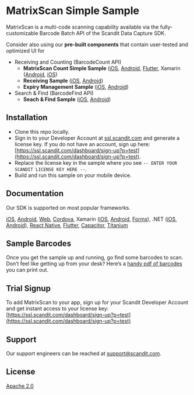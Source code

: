 # MatrixScan Simple Sample

MatrixScan is a multi-code scanning capability available via the fully-customizable Barcode Batch API of the Scandit Data Capture SDK.

Consider also using our **pre-built components** that contain user-tested and optimized UI for

- Receiving and Counting (BarcodeCount API)
  - **MatrixScan Count Simple Sample** ([iOS](https://github.com/Scandit/datacapture-ios-samples/tree/master/MatrixScanCountSimpleSample), [Android](https://github.com/Scandit/datacapture-android-samples/tree/master/MatrixScanCountSimpleSample), [Flutter](https://github.com/Scandit/datacapture-flutter-samples/tree/master/MatrixScanCountSimpleSample), Xamarin ([Android](https://github.com/Scandit/datacapture-xamarin-samples/tree/master/android/MatrixScanCountSimpleSample), [iOS](https://github.com/Scandit/datacapture-xamarin-samples/tree/master/ios/MatrixScanCountSimpleSample))
  - **Receiving Sample** ([iOS](https://github.com/Scandit/datacapture-ios-samples/tree/master/ReceivingSample), [Android](https://github.com/Scandit/datacapture-android-samples/tree/master/ReceivingSample))
  - **Expiry Management Sample** ([iOS](https://github.com/Scandit/datacapture-ios-samples/tree/master/ExpiryManagementSample), [Android](https://github.com/Scandit/datacapture-android-samples/tree/master/ExpiryManagementSample))
- Search & Find (BarcodeFind API)
  - **Seach  & Find Sample** ([iOS](https://github.com/Scandit/datacapture-ios-samples/tree/master/SearchAndFindSample), [Android](https://github.com/Scandit/datacapture-android-samples/tree/master/SearchAndFindSample))

## Installation

- Clone this repo locally.
- Sign in to your Developer Account at [ssl.scandit.com](http://ssl.scandit.com) and generate a license key.  If you do not have an account, sign up here: [https://ssl.scandit.com/dashboard/sign-up?p=test](https://ssl.scandit.com/dashboard/sign-up?p=test).
- Replace the license key in the sample where you see `-- ENTER YOUR SCANDIT LICENSE KEY HERE --`.
- Build and run this sample on your mobile device.

## Documentation

Our SDK is supported on most popular frameworks.

[iOS](https://docs.scandit.com/data-capture-sdk/ios/index.html), [Android,](https://docs.scandit.com/data-capture-sdk/android/index.html) [Web](https://docs.scandit.com/data-capture-sdk/web/index.html), [Cordova](https://docs.scandit.com/data-capture-sdk/cordova/index.html), Xamarin ([iOS](https://docs.scandit.com/data-capture-sdk/xamarin.ios/index.html), [Android](https://docs.scandit.com/data-capture-sdk/xamarin.android/index.html), [Forms](https://docs.scandit.com/data-capture-sdk/xamarin.forms/index.html)), .NET ([iOS](https://docs.scandit.com/data-capture-sdk/dotnet.ios/index.html), [Android](https://docs.scandit.com/data-capture-sdk/dotnet.android/index.html)), [React Native](https://docs.scandit.com/data-capture-sdk/react-native/index.html), [Flutter,](https://docs.scandit.com/data-capture-sdk/flutter/index.html) [Capacitor,](https://docs.scandit.com/data-capture-sdk/capacitor/index.html) [Titanium](https://docs.scandit.com/data-capture-sdk/titanium/index.html)

## Sample Barcodes

Once you get the sample up and running, go find some barcodes to scan. Don’t feel like getting up from your desk? Here’s a [handy pdf of barcodes](https://github.com/Scandit/.github/blob/main/images/PrintTheseBarcodes.pdf) you can print out.

## Trial Signup

To add MatrixScan to your app, sign up for your Scandit Developer Account  and get instant access to your license key: [https://ssl.scandit.com/dashboard/sign-up?p=test](https://ssl.scandit.com/dashboard/sign-up?p=test)

## Support

Our support engineers can be reached at [support@scandit.com](mailto:support@scandit.com).

## License

[Apache 2.0](http://www.apache.org/licenses/LICENSE-2.0)
